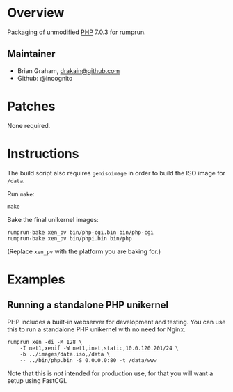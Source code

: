 Overview
========

Packaging of unmodified [PHP](http://php.net/) 7.0.3 for rumprun.

Maintainer
----------

* Brian Graham, drakain@github.com
* Github: @incognito

Patches
=======

None required.

Instructions
============

The build script also requires `genisoimage` in order to build the ISO image
for `/data`.

Run `make`:

```
make
```

Bake the final unikernel images:
```
rumprun-bake xen_pv bin/php-cgi.bin bin/php-cgi
rumprun-bake xen_pv bin/phpi.bin bin/php
```

(Replace `xen_pv` with the platform you are baking for.)

Examples
========

Running a standalone PHP unikernel
----------------------------------

PHP includes a built-in webserver for development and testing. You can use this
to run a standalone PHP unikernel with no need for Nginx.


```
rumprun xen -di -M 128 \
    -I net1,xenif -W net1,inet,static,10.0.120.201/24 \
    -b ../images/data.iso,/data \
    -- ../bin/php.bin -S 0.0.0.0:80 -t /data/www
```

Note that this is *not* intended for production use, for that you will want a
setup using FastCGI.
